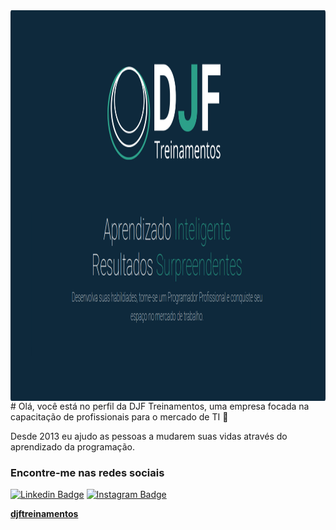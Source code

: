 <img align="right" alt="GIF" src="https://github.com/djftreinamentos/djftreinamentos/blob/main/djf.png?raw=true" width="1200" height="625" />
# Olá, você está no perfil da DJF Treinamentos, uma empresa focada na capacitação de profissionais para o mercado de TI 👋

Desde 2013 eu ajudo as pessoas a mudarem suas vidas através do aprendizado da programação.

### Encontre-me nas redes sociais
[![Linkedin Badge](https://img.shields.io/badge/-LinkedIn-blue?style=flat-square&logo=Linkedin&logoColor=white&link=https://www.linkedin.com/in/harshkumarkhatri/)](https://www.linkedin.com/company/djf-treinamentos/)  [![Instagram Badge](https://img.shields.io/badge/Instagram-%40djf__treinamentos-blue)](https://www.instagram.com/djf_treinamentos/)


**[djftreinamentos](https://djftreinamentos.com.br/)**

<!--
**djftreinamentos/djftreinamentos** is a ✨ _special_ ✨ repository because its `README.md` (this file) appears on your GitHub profile.

Here are some ideas to get you started:

- 🔭 I’m currently working on ...
- 🌱 I’m currently learning ...
- 👯 I’m looking to collaborate on ...
- 🤔 I’m looking for help with ...
- 💬 Ask me about ...
- 📫 How to reach me: ...
- 😄 Pronouns: ...
- ⚡ Fun fact: ...
-->
